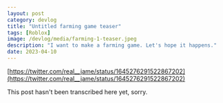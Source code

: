 ```yaml
---
layout: post
category: devlog
title: "Untitled farming game teaser"
tags: [Roblox]
image: /devlog/media/farming-1-teaser.jpeg
description: "I want to make a farming game. Let's hope it happens."
date: 2023-04-10
---
```

[https://twitter.com/real__jame/status/1645276291522867202](https://twitter.com/real__jame/status/1645276291522867202)

This post hasn't been transcribed here yet, sorry.
